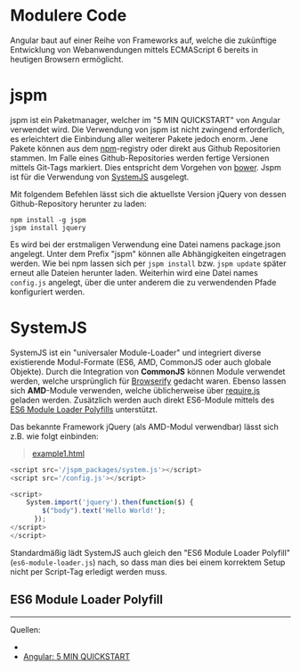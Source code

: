 # Modulere Code

Angular baut auf einer Reihe von Frameworks auf, welche die zukünftige Entwicklung von Webanwendungen mittels ECMAScript 6 bereits in heutigen Browsern ermöglicht.

# jspm

jspm ist ein Paketmanager, welcher im "5 MIN QUICKSTART" von Angular verwendet wird. Die Verwendung von jspm ist nicht zwingend erforderlich, es erleichtert die Einbindung aller weiterer Pakete jedoch enorm. Jene Pakete können aus dem [npm](npmjs.com)-registry oder direkt aus Github Repositorien stammen. Im Falle eines Github-Repositories werden fertige Versionen mittels Git-Tags markiert. Dies entspricht dem Vorgehen von [bower](http://bower.io). Jspm ist für die Verwendung von [SystemJS](https://github.com/systemjs/systemjs) ausgelegt.

Mit folgendem Befehlen lässt sich die aktuellste Version jQuery von dessen Github-Repository herunter zu laden:

```
npm install -g jspm
jspm install jquery
```

Es wird bei der erstmaligen Verwendung eine Datei namens package.json angelegt. Unter dem Prefix "jspm" können alle Abhängigkeiten eingetragen werden. Wie bei npm lassen sich per `jspm install` bzw. `jspm update` später erneut alle Dateien herunter laden. Weiterhin wird eine Datei names `config.js` angelegt, über die unter anderem die zu verwendenden Pfade konfiguriert werden.

# SystemJS

SystemJS ist ein "universaler Module-Loader" und integriert diverse existierende Modul-Formate (ES6, AMD, CommonJS oder auch globale Objekte). Durch die Integration von **CommonJS** können Module verwendet werden, welche ursprünglich für [Browserify](http://browserify.org/) gedacht waren. Ebenso lassen sich **AMD**-Module verwenden, welche üblicherweise über [require.js](http://requirejs.org/) geladen werden. Zusätzlich werden auch direkt ES6-Module mittels des [ES6 Module Loader Polyfills](https://github.com/ModuleLoader/es6-module-loader) unterstützt. 

Das bekannte Framework jQuery (als AMD-Modul verwendbar) lässt sich z.B. wie folgt einbinden:

> [example1.html](example1.html)

```js
<script src='/jspm_packages/system.js'></script>
<script src='/config.js'></script>

<script>
    System.import('jquery').then(function($) {
        $("body").text('Hello World!');
      });
</script>
</script>
```

Standardmäßig lädt SystemJS auch gleich den "ES6 Module Loader Polyfill" (`es6-module-loader.js`) nach, so dass man dies bei einem korrektem Setup nicht per Script-Tag erledigt werden muss.  

## ES6 Module Loader Polyfill





<hr>

Quellen:

* [](http://jspm.io/)
* [Angular: 5 MIN QUICKSTART](https://angular.io/docs/js/latest/quickstart.html)